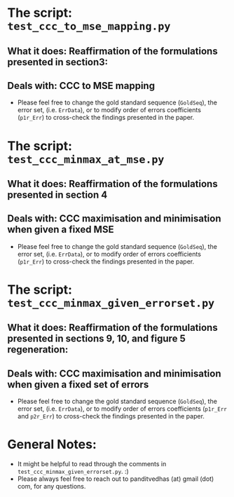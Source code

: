 # The script: `test_ccc_to_mse_mapping.py`
## What it does: Reaffirmation of the formulations presented in section3:
## Deals with: CCC to MSE mapping
* Please feel free to change the gold standard sequence (`GoldSeq`), the error set, (i.e. `ErrData`), or to modify order of errors coefficients (`p1r_Err`) to cross-check the findings presented in the paper. 


# The script: `test_ccc_minmax_at_mse.py`
## What it does: Reaffirmation of the formulations presented in section 4
## Deals with: CCC maximisation and minimisation when given a fixed MSE
* Please feel free to change the gold standard sequence (`GoldSeq`), the error set, (i.e. `ErrData`), or to modify order of errors coefficients (`p1r_Err`) to cross-check the findings presented in the paper. 


# The script: `test_ccc_minmax_given_errorset.py`
## What it does: Reaffirmation of the formulations presented in sections 9, 10, and figure 5 regeneration:
## Deals with: CCC maximisation and minimisation when given a fixed set of errors
* Please feel free to change the gold standard sequence (`GoldSeq`), the error set, (i.e. `ErrData`), or to modify order of errors coefficients (`p1r_Err` and `p2r_Err`) to cross-check the findings presented in the paper. 


# General Notes:
* It might be helpful to read through the comments in `test_ccc_minmax_given_errorset.py`. :)
* Please always feel free to reach out to panditvedhas (at) gmail (dot) com, for any questions.

